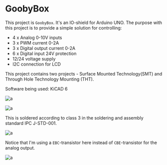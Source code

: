 # GoobyBox

This project is `GoobyBox`. It's an IO-shield for Arduino UNO. 
The purpose with this project is to provide a simple solution for controlling:

 * 4 x Analog 0-10V inputs
 * 3 x PWM current 0-2A
 * 3 x Digital output current 0-2A
 * 6 x Digital input 24V protection
 * 12/24 voltage supply
 * I2C connection for LCD

This project contains two projects - Surface Mounted Technology(SMT) and Through Hole Technology Mounting (THT).

Software being used: KiCAD 6

![a](https://github.com/DanielMartensson/GoobyBox/blob/main/Goobyl%C3%A5da%20PLC%20-%20Ytmonterad/Picture.png?raw=true)

![a](https://github.com/DanielMartensson/GoobyBox/blob/main/Goobyl%C3%A5da%20PLC/Picture.png?raw=true)

This is soldered according to class 3 in the soldering and assembly standard IPC J-STD-001.

![a](https://github.com/DanielMartensson/GoobyBox/blob/main/Goobyl%C3%A5da%20PLC/PCB_done.jpg?raw=true)

Notice that I'm using a `EBC`-transistor here instead of `CBE`-transistor for the analog output.

![a](https://github.com/DanielMartensson/GoobyBox/blob/main/Goobyl%C3%A5da%20PLC/2N2222,_PN2222,_and_P2N2222_BJT_Pinout.jpg?raw=true)